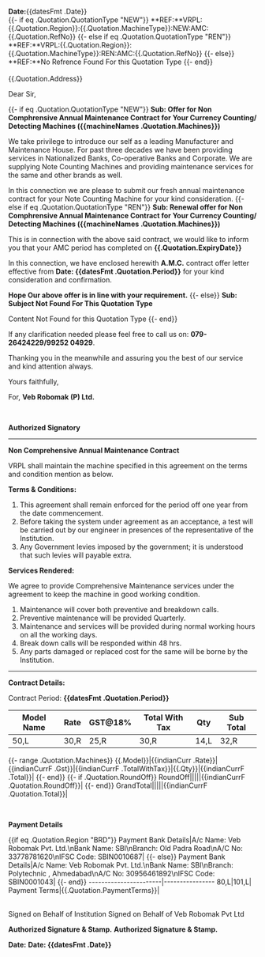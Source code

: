 **Date:**{{datesFmt .Date}}
<br/>
{{- if eq .Quotation.QuotationType "NEW"}} 
**REF:**VRPL:{{.Quotation.Region}}:{{.Quotation.MachineType}}:NEW:AMC:{{.Quotation.RefNo}}
{{- else if eq .Quotation.QuotationType "REN"}}
**REF:**VRPL:{{.Quotation.Region}}:{{.Quotation.MachineType}}:REN:AMC:{{.Quotation.RefNo}}
{{- else}}
**REF:**No Refrence Found For this Quotation Type
{{- end}}
<br/>                          
{{.Quotation.Address}}

Dear Sir,

{{- if eq .Quotation.QuotationType "NEW"}}
**Sub: Offer for Non Comphrensive Annual Maintenance Contract for Your Currency Counting/ Detecting Machines ({{machineNames .Quotation.Machines}})**

We take privilege to introduce our self as a leading Manufacturer and Maintenance House. For past three decades we have been providing services in Nationalized Banks, Co-operative Banks and Corporate. We are supplying Note Counting Machines and providing maintenance services for the same and other brands as well.

In this connection we are please to submit our fresh annual maintenance contract for your Note Counting Machine for your kind consideration.
{{- else if eq .Quotation.QuotationType "REN"}}
**Sub: Renewal offer for Non Comphrensive Annual Maintenance Contract for Your Currency Counting/ Detecting Machines ({{machineNames .Quotation.Machines}})**

This is in connection with the above said contract, we would like to inform you that your AMC period has completed on **{{.Quotation.ExpiryDate}}**

In this connection, we have enclosed herewith **A.M.C.** contract offer letter effective from **Date: {{datesFmt .Quotation.Period}}** for your kind consideration and confirmation.

**Hope Our above offer is in line with your requirement.**
{{- else}}
**Sub: Subject Not Found For This Quotation Type**

Content Not Found for this Quotation Type
{{- end}}

If any clarification needed please feel free to call us on: **079-26424229/99252 04929**.

Thanking you in the meanwhile and assuring you the best of our service and kind attention always.

Yours faithfully,


For, **Veb Robomak (P) Ltd.**

<br/>

**Authorized Signatory**

---------------------------

**Non Comprehensive Annual Maintenance Contract**

VRPL shall maintain the machine specified in this agreement on the terms and condition mention as below.

**Terms & Conditions:**

1. This agreement shall remain enforced for the period off one year from the date commencement.
2. Before taking the system under agreement as an acceptance, a test will be carried out by our engineer in presences of the representative of the Institution.
3. Any Government levies imposed by the government; it is understood that such levies will payable extra.

**Services Rendered:**

We agree to provide Comprehensive Maintenance services under the agreement to keep the machine in good working condition.

1. Maintenance will cover both preventive and breakdown calls. 
2. Preventive maintenance will be provided Quarterly.
3. Maintenance and services will be provided during normal working hours on all the working days.
4. Break down calls will be responded within 48 hrs.
5. Any parts damaged or replaced cost for the same will be borne by the Institution.

------------------------


**Contract Details:**

Contract Period: **{{datesFmt .Quotation.Period}}**

Model Name|Rate|GST@18%|Total With Tax|Qty|Sub Total|
----------|----|-------|--------------|---|---------|
50,L|30,R|25,R|30,R|14,L|32,R|
{{- range .Quotation.Machines}}
{{.Model}}|{{indianCurr .Rate}}|{{indianCurrF .Gst}}|{{indianCurrF .TotalWithTax}}|{{.Qty}}|{{indianCurrF .Total}}|
{{- end}}
{{- if .Quotation.RoundOff}}
RoundOff|||||{{indianCurrF .Quotation.RoundOff}}|
{{- end}}
GrandTotal|||||{{indianCurrF .Quotation.Total}}|


<br/>

**Payment Details**

{{if eq .Quotation.Region "BRD"}}
Payment Bank Details|A/c Name: Veb Robomak Pvt. Ltd.\nBank Name: SBI\nBranch: Old Padra Road\nA/C No: 33778781620\nIFSC Code: SBIN0010687|
{{- else}}
Payment Bank Details|A/c Name: Veb Robomak Pvt. Ltd.\nBank Name: SBI\nBranch: Polytechnic , Ahmedabad\nA/C No: 30956461892\nIFSC Code: SBIN0001043|
{{- end}}
-----------------------|----------------
80,L|101,L|
Payment Terms|{{.Quotation.PaymentTerms}}|

<br/>
Signed on Behalf of Institution                Signed on Behalf of Veb Robomak Pvt Ltd

<br/>

**Authorized Signature & Stamp.**           **Authorized Signature & Stamp.**

**Date:**                                                       **Date: {{datesFmt .Date}}**
